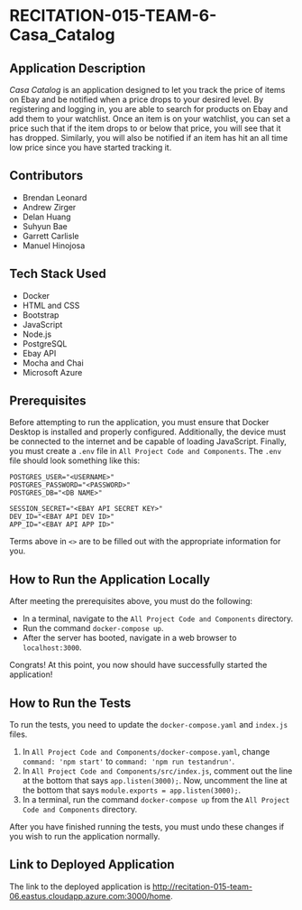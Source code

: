 # **RECITATION-015-TEAM-6-Casa_Catalog**

## **Application Description**

*Casa Catalog* is an application designed to let you track 
the price of items on Ebay and be notified when a price drops 
to your desired level. By registering and logging in, you are able
to search for products on Ebay and add them to your watchlist. 
Once an item is on your watchlist, you can set a price such that 
if the item drops to or below that price, you will see that it has dropped. 
Similarly, you will also be notified if an item has hit an all time low 
price since you have started tracking it.

## **Contributors**

- Brendan Leonard
- Andrew Zirger
- Delan Huang
- Suhyun Bae
- Garrett Carlisle
- Manuel Hinojosa

## **Tech Stack Used**

- Docker
- HTML and CSS
- Bootstrap
- JavaScript
- Node.js
- PostgreSQL
- Ebay API
- Mocha and Chai
- Microsoft Azure

## **Prerequisites**

Before attempting to run the application, you must ensure 
that Docker Desktop is installed and properly configured. 
Additionally, the device must be connected to the internet 
and be capable of loading JavaScript. Finally, you must create 
a `.env` file in `All Project Code and Components`. The `.env` 
file should look something like this:    

    POSTGRES_USER="<USERNAME>"  
    POSTGRES_PASSWORD="<PASSWORD>"  
    POSTGRES_DB="<DB NAME>"  
      
    SESSION_SECRET="<EBAY API SECRET KEY>"  
    DEV_ID="<EBAY API DEV ID>"  
    APP_ID="<EBAY API APP ID>"

Terms above in `<>` are to be filled out with the appropriate information for you.

## **How to Run the Application Locally**

After meeting the prerequisites above, you must do the following: 
- In a terminal, navigate to the `All Project Code and Components` directory.
- Run the command `docker-compose up`.
- After the server has booted, navigate in a web browser to `localhost:3000`.

Congrats! At this point, you now should have successfully started the application!

## **How to Run the Tests**

To run the tests, you need to update the `docker-compose.yaml` and `index.js` files.
1. In `All Project Code and Components/docker-compose.yaml`, change `command: 'npm start'` to `command: 'npm run testandrun'`.
2. In `All Project Code and Components/src/index.js`, comment out the line at the bottom that says `app.listen(3000);`. Now, uncomment the line at the bottom that says `module.exports = app.listen(3000);`.
3. In a terminal, run the command `docker-compose up` from the `All Project Code and Components` directory.
  
After you have finished running the tests, you must undo these changes if you wish to run the application normally.

## **Link to Deployed Application**

The link to the deployed application is http://recitation-015-team-06.eastus.cloudapp.azure.com:3000/home.